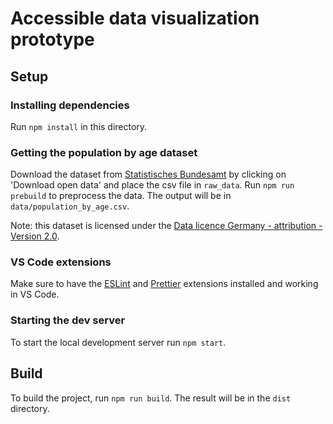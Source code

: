 # Accessible data visualization prototype

## Setup

### Installing dependencies

Run `npm install` in this directory.

### Getting the population by age dataset

Download the dataset from [Statistisches Bundesamt](https://service.destatis.de/bevoelkerungspyramide/index.html#!y=2018) by clicking on 'Download open data' and place the csv file in `raw_data`. Run `npm run prebuild` to preprocess the data. The output will be in `data/population_by_age.csv`.

Note: this dataset is licensed under the [Data licence Germany - attribution - Version 2.0](https://www.govdata.de/dl-de/by-2-0).

### VS Code extensions

Make sure to have the [ESLint](https://marketplace.visualstudio.com/items?itemName=dbaeumer.vscode-eslint) and [Prettier](https://marketplace.visualstudio.com/items?itemName=esbenp.prettier-vscode) extensions installed and working in VS Code.

### Starting the dev server

To start the local development server run `npm start`.

## Build

To build the project, run `npm run build`. The result will be in the `dist` directory.
